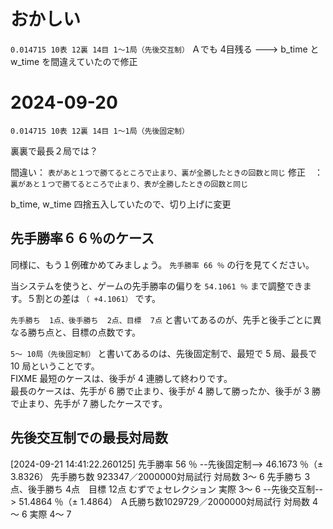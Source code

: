 # おかしい

 `0.014715 10表 12裏 14目 1～1局（先後交互制）`
Ａでも 4目残る ---> b_time と w_time を間違えていたので修正


# 2024-09-20

`0.014715 10表 12裏 14目 1～1局（先後固定制）`

裏裏で最長２局では？  

間違い： `表があと１つで勝てるところで止まり、裏が全勝したときの回数と同じ`
修正　： `裏があと１つで勝てるところで止まり、表が全勝したときの回数と同じ`

b_time, w_time 四捨五入していたので、切り上げに変更


## 先手勝率６６％のケース

同様に、もう１例確かめてみましょう。 `先手勝率 66 ％` の行を見てください。  

当システムを使うと、ゲームの先手勝率の偏りを `54.1061 ％` まで調整できます。５割との差は `（ +4.1061）` です。  

`先手勝ち  1点、後手勝ち  2点、目標  7点` と書いてあるのが、先手と後手ごとに異なる勝ち点と、目標の点数です。  

`5～ 10局（先後固定制）` と書いてあるのは、先後固定制で、最短で 5 局、最長で 10 局ということです。  
FIXME 最短のケースは、後手が 4 連勝して終わりです。  
最長のケースは、先手が 6 勝で止まり、後手が 4 勝して勝ったか、後手が 3 勝で止まり、先手が 7 勝したケースです。  


## 先後交互制での最長対局数

[2024-09-21 14:41:22.260125]  先手勝率 56 ％ --先後固定制-->  46.1673 ％（±  3.8326）    先手勝ち数 923347／2000000対局試行    対局数  3～ 6  先手勝ち 3点、後手勝ち 4点　目標 12点    むずでょセレクション
                                                                                                                           実際    3～ 6
                                            --先後交互制-->  51.4864 ％（±  1.4864）    Ａ氏勝ち数1029729／2000000対局試行    対局数  4～ 6
                                                                                                                           実際    4～ 7
